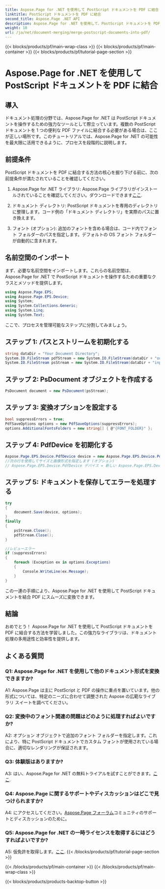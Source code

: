 ```yaml
---
title: Aspose.Page for .NET を使用して PostScript ドキュメントを PDF に結合
linktitle: PostScript ドキュメントを PDF に結合
second_title: Aspose.Page .NET API
description: Aspose.Page for .NET を使用して、PostScript ドキュメントを PDF に簡単に結合する方法を学びます。このステップバイステップのガイドを使用して、文書処理能力を強化してください。
weight: 10
url: /ja/net/document-merging/merge-postscript-documents-into-pdf/
---
```


{{< blocks/products/pf/main-wrap-class >}}
{{< blocks/products/pf/main-container >}}
{{< blocks/products/pf/tutorial-page-section >}}

# Aspose.Page for .NET を使用して PostScript ドキュメントを PDF に結合

## 導入

ドキュメント処理の分野では、Aspose.Page for .NET は PostScript ドキュメントを操作するための強力なツールとして際立っています。複数の PostScript ドキュメントを 1 つの便利な PDF ファイルに結合する必要がある場合は、ここが正しい場所です。このチュートリアルでは、Aspose.Page for .NET の可能性を最大限に活用できるように、プロセスを段階的に説明します。

## 前提条件

PostScript ドキュメントを PDF に結合する方法の核心を掘り下げる前に、次の前提条件が満たされていることを確認してください。

1.  Aspose.Page for .NET ライブラリ: Aspose.Page ライブラリがインストールされていることを確認してください。ダウンロードできます[ここ](https://releases.aspose.com/page/net/).

2. ドキュメント ディレクトリ: PostScript ドキュメントを専用のディレクトリに整理します。コード例の「ドキュメント ディレクトリ」を実際のパスに置き換えます。

3. フォント (オプション): 追加のフォントを含める場合は、コード内でフォント フォルダーのパスを指定します。デフォルトの OS フォント フォルダーが自動的に含まれます。

## 名前空間のインポート

まず、必要な名前空間をインポートします。これらの名前空間は、Aspose.Page for .NET で PostScript ドキュメントを操作するための重要なクラスとメソッドを提供します。

```csharp
using Aspose.Page.EPS;
using Aspose.Page.EPS.Device;
using System;
using System.Collections.Generic;
using System.Linq;
using System.Text;
```

ここで、プロセスを管理可能なステップに分割してみましょう。

## ステップ 1: パスとストリームを初期化する

```csharp
string dataDir = "Your Document Directory";
System.IO.FileStream pdfStream = new System.IO.FileStream(dataDir + "outputPDF_out.pdf", System.IO.FileMode.Create, System.IO.FileAccess.Write);
System.IO.FileStream psStream = new System.IO.FileStream(dataDir + "input.ps", System.IO.FileMode.Open, System.IO.FileAccess.Read);
```

## ステップ 2: PsDocument オブジェクトを作成する

```csharp
PsDocument document = new PsDocument(psStream);
```

## ステップ 3: 変換オプションを設定する

```csharp
bool suppressErrors = true;
PdfSaveOptions options = new PdfSaveOptions(suppressErrors);
options.AdditionalFontsFolders = new string[] { @"{FONT_FOLDER}" };
```

## ステップ 4: PdfDevice を初期化する

```csharp
Aspose.Page.EPS.Device.PdfDevice device = new Aspose.Page.EPS.Device.PdfDevice(pdfStream);
//次の行を使用してサイズと画像形式を指定します (オプション)
// Aspose.Page.EPS.Device.PdfDevice デバイス = 新しい Aspose.Page.EPS.Device.PdfDevice(pdfStream, new System.Drawing.Size(595, 842));
```

## ステップ 5: ドキュメントを保存してエラーを処理する

```csharp
try
{
    document.Save(device, options);
}
finally
{
    psStream.Close();
    pdfStream.Close();
}

//レビューエラー
if (suppressErrors)
{
    foreach (Exception ex in options.Exceptions)
    {
        Console.WriteLine(ex.Message);
    }
}
```

この一連の手順により、Aspose.Page for .NET を使用して PostScript ドキュメントを結合 PDF にスムーズに変換できます。

## 結論

おめでとう！ Aspose.Page for .NET を使用して PostScript ドキュメントを PDF に結合する方法を学習しました。この強力なライブラリは、ドキュメント処理の多用途性と効率性を提供します。

## よくある質問

### Q1: Aspose.Page for .NET を使用して他のドキュメント形式を変換できますか?

A1: Aspose.Page は主に PostScript と PDF の操作に重点を置いています。他の形式については、特定のニーズに合わせて調整された Aspose の広範なライブラリ スイートを調べてください。

### Q2: 変換中のフォント関連の問題はどのように処理すればよいですか?

A2: オプション オブジェクトで追加のフォント フォルダーを指定します。これにより、特に PostScript ドキュメントでカスタム フォントが使用されている場合に、適切なレンダリングが保証されます。

### Q3: 体験版はありますか?

 A3: はい、Aspose.Page for .NET の無料トライアルを試すことができます。[ここ](https://releases.aspose.com/).

### Q4: Aspose.Page に関するサポートやディスカッションはどこで見つけられますか?

 A4: にアクセスしてください。[Aspose.Page フォーラム](https://forum.aspose.com/c/page/39)コミュニティのサポートとディスカッションのために。

### Q5: Aspose.Page for .NET の一時ライセンスを取得するにはどうすればよいですか?

 A5: 仮免許を取得します。[ここ](https://purchase.aspose.com/temporary-license/).
{{< /blocks/products/pf/tutorial-page-section >}}

{{< /blocks/products/pf/main-container >}}
{{< /blocks/products/pf/main-wrap-class >}}

{{< blocks/products/products-backtop-button >}}
